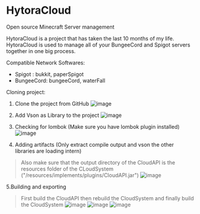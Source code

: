 # HytoraCloud
Open source Minecraft Server management


HytoraCloud is a project that has taken the last 10 months of my life.
HytoraCloud is used to manage all of your BungeeCord and Spigot servers together in one big process.

Compatible Network Softwares:

 -  Spigot : bukkit, paperSpigot
 -  BungeeCord: bungeeCord, waterFall
  
Cloning project:

1. Clone the project from GitHub
![image](https://user-images.githubusercontent.com/63949927/110113639-af623900-7db3-11eb-9ab6-7c9c3fd8b502.png)

2. Add Vson as Library to the project
![image](https://user-images.githubusercontent.com/63949927/110113737-d02a8e80-7db3-11eb-9295-474f6bca01c5.png)

3. Checking for lombok (Make sure you have lombok plugin installed)
![image](https://user-images.githubusercontent.com/63949927/110113783-e5072200-7db3-11eb-9b7e-4c5c1c6a026d.png)

4. Adding artifacts (Only extract compile output and vson the other libraries are loading intern)
  > Also make sure that the output directory of the CloudAPI is the resources folder of the CLoudSystem ("/resources/implements/plugins/CloudAPI.jar")
![image](https://user-images.githubusercontent.com/63949927/110113841-fb14e280-7db3-11eb-9a32-3b965e4e8fb3.png)

5.Building and exporting
  > First build the CloudAPI then rebuild the CloudSystem and finally build the CloudSystem
![image](https://user-images.githubusercontent.com/63949927/110113963-31526200-7db4-11eb-94e0-783a46eaac38.png) 
![image](https://user-images.githubusercontent.com/63949927/110114057-4f1fc700-7db4-11eb-9ddd-48df9ad15a8c.png)
![image](https://user-images.githubusercontent.com/63949927/110114138-71194980-7db4-11eb-8386-e162aac9099f.png)
